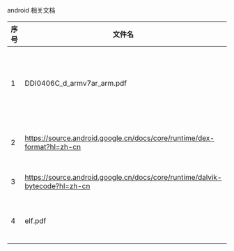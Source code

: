 
android 相关文档



| 序号 | 文件名                                                       | 类型     | 描述                                                         |
| ---- | ------------------------------------------------------------ | -------- | ------------------------------------------------------------ |
| 1    | DDI0406C_d_armv7ar_arm.pdf                                   | 汇编     | armeabi-v7a文档，包括thumb（Encoding Tn）和arm（Encoding An）指令集 |
| 2    | https://source.android.google.cn/docs/core/runtime/dex-format?hl=zh-cn | 系统文件 | dex文件格式                                                  |
| 3    | https://source.android.google.cn/docs/core/runtime/dalvik-bytecode?hl=zh-cn | 字节码   | dex中的dalvik字节码格式                                      |
| 4 | elf.pdf | 系统文件 | linux可执行文件格式 |





